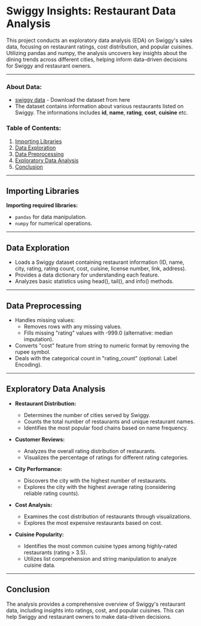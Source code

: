 # Swiggy Insights: Restaurant Data Analysis

This project conducts an exploratory data analysis (EDA) on Swiggy's sales data, focusing on restaurant ratings, cost distribution, and popular cuisines. Utilizing pandas and numpy, the analysis uncovers key insights about the dining trends across different cities, helping inform data-driven decisions for Swiggy and restaurant owners.

---

### About Data:
- [swiggy data](https://drive.google.com/file/d/1Dc_slYlj0Nv4VfCVAWpkKMurW_fkEYpF/view?usp=sharing) - Download the dataset from here
- The dataset contains information about various restaurants listed on Swiggy. The informations includes **id**, **name**, **rating**, **cost**, **cuisine** etc.

### Table of Contents:

1. [Importing Libraries](#importing-libraries)
2. [Data Exploration](#data-exploration)
3. [Data Preprocessing](#data-preprocessing)
4. [Exploratory Data Analysis](#exploratory-data-analysis)
5. [Conclusion](#conclusion)

---

## Importing Libraries

**Importing required libraries:**
- `pandas` for data manipulation.
- `numpy` for numerical operations.

---

## Data Exploration

 - Loads a Swiggy dataset containing restaurant information (ID, name, city, rating, rating count, cost, cuisine, license number, link, address).
 - Provides a data dictionary for understanding each feature.
 - Analyzes basic statistics using head(), tail(), and info() methods.
---
## Data Preprocessing

- Handles missing values:
  - Removes rows with any missing values.
  - Fills missing "rating" values with -999.0 (alternative: median imputation).
- Converts "cost" feature from string to numeric format by removing the rupee symbol.
- Deals with the categorical count in "rating_count" (optional: Label Encoding).

---

## Exploratory Data Analysis

- **Restaurant Distribution:**
   - Determines the number of cities served by Swiggy.
   - Counts the total number of restaurants and unique restaurant names.
   - Identifies the most popular food chains based on name frequency.
      
- **Customer Reviews:**
   - Analyzes the overall rating distribution of restaurants.
   - Visualizes the percentage of ratings for different rating categories.
      
- **City Performance:**
   - Discovers the city with the highest number of restaurants.
   - Explores the city with the highest average rating (considering reliable rating counts).
      
- **Cost Analysis:**
   - Examines the cost distribution of restaurants through visualizations.
   - Explores the most expensive restaurants based on cost.
      
- **Cuisine Popularity:**
   - Identifies the most common cuisine types among highly-rated restaurants (rating > 3.5).
   - Utilizes list comprehension and string manipulation to analyze cuisine data.

--- 

## Conclusion
The analysis provides a comprehensive overview of Swiggy's restaurant data, including insights into ratings, cost, and popular cuisines. This can help Swiggy and restaurant owners to make data-driven decisions.
